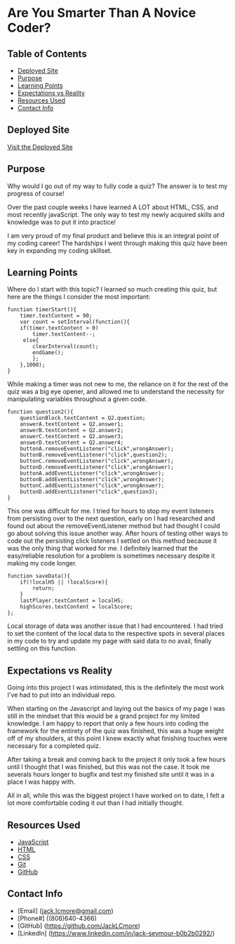 # Are You Smarter Than A Novice Coder?

## Table of Contents
* [Deployed Site](deployed-site)
* [Purpose](purpose)
* [Learning Points](learning-points)
* [Expectations vs Reality](expectations-vs-reality)
* [Resources Used](resources-used)
* [Contact Info](contact-info)

## Deployed Site

[Visit the Deployed Site](https://jacklcmore.github.io/RUSmarterThanANoviceCoder/)

## Purpose

Why would I go out of my way to fully code a quiz? The answer is to test my progress of course!

Over the past couple weeks I have learned A LOT about HTML, CSS, and most recently javaScript. The only way to test my newly acquired skills and knowledge was to put it into practice!

I am very proud of my final product and believe this is an integral point of my coding career! The hardships I went through making this quiz have been key in expanding my coding skillset.

## Learning Points

Where do I start with this topic? I learned so much creating this quiz, but here are the things I consider the most important:

```
function timerStart(){
    timer.textContent = 90;
    var count = setInterval(function(){
    if(timer.textContent > 0)
        timer.textContent--;
     else{
        clearInterval(count);
        endGame();
        };
    },1000);
}
```
While making a timer was not new to me, the reliance on it for the rest of the quiz was a big eye opener, and allowed me to understand the necessity for manipulating variables throughout a given code.

```
function question2(){
    questionBlock.textContent = Q2.question;
    answerA.textContent = Q2.answer1;
    answerB.textContent = Q2.answer2;
    answerC.textContent = Q2.answer3;
    answerD.textContent = Q2.answer4;
    buttonA.removeEventListener("click",wrongAnswer);
    buttonB.removeEventListener("click",question2);
    buttonC.removeEventListener("click",wrongAnswer);
    buttonD.removeEventListener("click",wrongAnswer);
    buttonA.addEventListener("click",wrongAnswer);
    buttonB.addEventListener("click",wrongAnswer);
    buttonC.addEventListener("click",wrongAnswer);
    buttonD.addEventListener("click",question3);
}
```
This one was difficult for me. I tried for hours to stop my event listeners from persisting over to the next question, early on I had researched and found out about the removeEventListener method but had thought I could go about solving this issue another way. After hours of testing other ways to code out the persisting click listeners I settled on this method because it was the only thing that worked for me. I definitely learned that the easy/reliable resolution for a problem is sometimes necessary despite it making my code longer.

```
function saveData(){
    if(!localHS || !localScore){
        return;
    }
    lastPlayer.textContent = localHS;
    highScores.textContent = localScore;
};
```
Local storage of data was another issue that I had encountered. I had tried to set the content of the local data to the respective spots in several places in my code to try and update my page with said data to no avail, finally settling on this function.

## Expectations vs Reality

Going into this project I was intimidated, this is the definitely the most work I've had to put into an individual repo. 

When starting on the Javascript and laying out the basics of my page I was still in the mindset that this would be a grand project for my limited knowledge. I am happy to report that only a few hours into coding the framework for the entirety of the quiz was finished, this was a huge weight off of my shoulders, at this point I knew exactly what finishing touches were necessary for a completed quiz.

After taking a break and coming back to the project it only took a few hours until I thought that I was finished, but this was not the case. It took me severals hours longer to bugfix and test my finished site until it was in a place I was happy with.

All in all, while this was the biggest project I have worked on to date, I felt a lot more comfortable coding it out than I had initially thought.

## Resources Used

* [JavaScript](https://developer.mozilla.org/en-US/docs/Web/JavaScript)
* [HTML](https://developer.mozilla.org/en-US/docs/Web/HTML)
* [CSS](https://developer.mozilla.org/en-US/docs/Web/CSS)
* [Git](https://git-scm.com/)
* [GitHub](https://github.com/)

## Contact Info

* [Email] (jack.lcmore@gmail.com)
* [Phone#] ((808)640-4366)
* [GitHub] (https://github.com/JackLCmore)
* [LinkedIn] (https://www.linkedin.com/in/jack-seymour-b0b2b0292/)